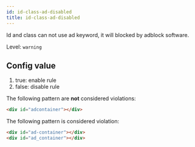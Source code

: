 ```yaml
---
id: id-class-ad-disabled
title: id-class-ad-disabled
---
```


Id and class can not use ad keyword, it will blocked by adblock software.

Level: `warning`

## Config value

1. true: enable rule
2. false: disable rule

The following pattern are **not** considered violations:

<!-- prettier-ignore -->
```html
<div id="adcontainer"></div>
```

The following pattern is considered violation:

<!-- prettier-ignore -->
```html
<div id="ad-container"></div>
<div id="ad_container"></div>
```

